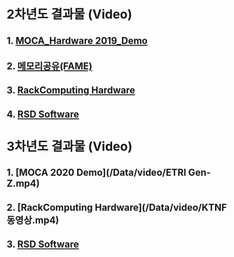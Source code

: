 # 2차년도 결과물 (Video)
## 1. [MOCA_Hardware 2019_Demo](/Data/video/MOCA_Hardware_2019_Demo.webm)

## 2. [메모리공유(FAME)](/Data/video/메모리공유(FAME).webm)

## 3. [RackComputing Hardware](/Data/video/RackComputing_Hardware_Dev.webm)

## 4. [RSD Software](/Data/video/RSD_Software_Dev.webm)


# 3차년도 결과물 (Video)

## 1. [MOCA 2020 Demo](/Data/video/ETRI Gen-Z.mp4)

## 2. [RackComputing Hardware](/Data/video/KTNF 동영상.mp4)

## 3. [RSD Software](/Data/video/테라텍_영상1.mp4)
